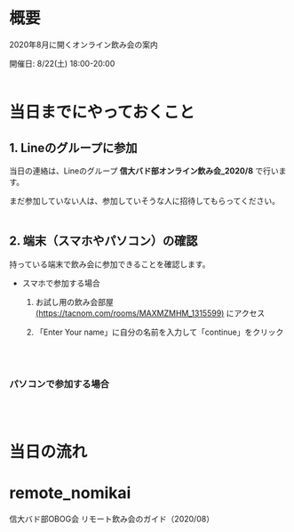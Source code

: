 # 概要
2020年8月に開くオンライン飲み会の案内

開催日: 8/22(土) 18:00-20:00
<br>
<br>

# 当日までにやっておくこと

## 1. Lineのグループに参加

当日の連絡は、Lineのグループ **信大バド部オンライン飲み会_2020/8** で行います。

まだ参加していない人は、参加していそうな人に招待してもらってください。
<br>
<br>


## 2. 端末（スマホやパソコン）の確認

持っている端末で飲み会に参加できることを確認します。

- スマホで参加する場合
  1. お試し用の飲み会部屋[(https://tacnom.com/rooms/MAXMZMHM_1315599)](https://tacnom.com/rooms/MAXMZMHM_1315599) にアクセス


  1. 「Enter Your name」に自分の名前を入力して「continue」をクリック


<br>
<br>

### パソコンで参加する場合
<br>
<br>


# 当日の流れ


# remote_nomikai
信大バド部OBOG会 リモート飲み会のガイド（2020/08）
